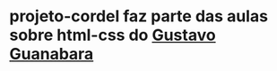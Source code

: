 # projeto-cordel faz parte das aulas sobre html-css do [Gustavo Guanabara](https://www.cursoemvideo.com/)
